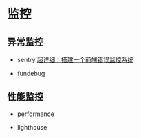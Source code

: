 # 监控

## 异常监控
* sentry [超详细！搭建一个前端错误监控系统](https://zhuanlan.zhihu.com/p/51446011)

* fundebug

## 性能监控
* performance

* lighthouse